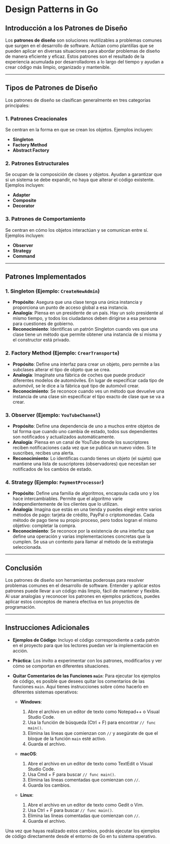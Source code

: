 # Design Patterns in Go

## Introducción a los Patrones de Diseño

Los **patrones de diseño** son soluciones reutilizables a problemas comunes que surgen en el desarrollo de software. Actúan como plantillas que se pueden aplicar en diversas situaciones para abordar problemas de diseño de manera eficiente y eficaz. Estos patrones son el resultado de la experiencia acumulada por desarrolladores a lo largo del tiempo y ayudan a crear código más limpio, organizado y mantenible.

---

## Tipos de Patrones de Diseño

Los patrones de diseño se clasifican generalmente en tres categorías principales:

### 1. Patrones Creacionales
Se centran en la forma en que se crean los objetos. Ejemplos incluyen:
- **Singleton**
- **Factory Method**
- **Abstract Factory**

### 2. Patrones Estructurales
Se ocupan de la composición de clases y objetos. Ayudan a garantizar que si un sistema se debe expandir, no haya que alterar el código existente. Ejemplos incluyen:
- **Adapter**
- **Composite**
- **Decorator**

### 3. Patrones de Comportamiento
Se centran en cómo los objetos interactúan y se comunican entre sí. Ejemplos incluyen:
- **Observer**
- **Strategy**
- **Command**

---

## Patrones Implementados

### 1. Singleton (Ejemplo: `CreateNewAdmin`)
- **Propósito**: Asegura que una clase tenga una única instancia y proporciona un punto de acceso global a esa instancia.
- **Analogía**: Piensa en un presidente de un país. Hay un solo presidente al mismo tiempo, y todos los ciudadanos deben dirigirse a esa persona para cuestiones de gobierno.
- **Reconocimiento**: Identificas un patrón Singleton cuando ves que una clase tiene un método que permite obtener una instancia de sí misma y el constructor está privado.

### 2. Factory Method (Ejemplo: `CrearTransporte`)
- **Propósito**: Define una interfaz para crear un objeto, pero permite a las subclases alterar el tipo de objeto que se crea.
- **Analogía**: Imagínate una fábrica de coches que puede producir diferentes modelos de automóviles. En lugar de especificar cada tipo de automóvil, se le dice a la fábrica qué tipo de automóvil crear.
- **Reconocimiento**: Se reconoce cuando ves un método que devuelve una instancia de una clase sin especificar el tipo exacto de clase que se va a crear.

### 3. Observer (Ejemplo: `YouTubeChannel`)
- **Propósito**: Define una dependencia de uno a muchos entre objetos de tal forma que cuando uno cambia de estado, todos sus dependientes son notificados y actualizados automáticamente.
- **Analogía**: Piensa en un canal de YouTube donde los suscriptores reciben notificaciones cada vez que se publica un nuevo video. Si te suscribes, recibes una alerta.
- **Reconocimiento**: Lo identificas cuando tienes un objeto (el sujeto) que mantiene una lista de suscriptores (observadores) que necesitan ser notificados de los cambios de estado.

### 4. Strategy (Ejemplo: `PaymentProcessor`)
- **Propósito**: Define una familia de algoritmos, encapsula cada uno y los hace intercambiables. Permite que el algoritmo varíe independientemente de los clientes que lo utilizan.
- **Analogía**: Imagina que estás en una tienda y puedes elegir entre varios métodos de pago: tarjeta de crédito, PayPal o criptomonedas. Cada método de pago tiene su propio proceso, pero todos logran el mismo objetivo: completar la compra.
- **Reconocimiento**: Se reconoce por la existencia de una interfaz que define una operación y varias implementaciones concretas que la cumplen. Se usa un contexto para llamar al método de la estrategia seleccionada.

---

## Conclusión

Los patrones de diseño son herramientas poderosas para resolver problemas comunes en el desarrollo de software. Entender y aplicar estos patrones puede llevar a un código más limpio, fácil de mantener y flexible. Al usar analogías y reconocer los patrones en ejemplos prácticos, puedes aplicar estos conceptos de manera efectiva en tus proyectos de programación.

---

## Instrucciones Adicionales

- **Ejemplos de Código**: Incluyo el código correspondiente a cada patrón en el proyecto para que los lectores puedan ver la implementación en acción.

- **Práctica**: Los invito a experimentar con los patrones, modificarlos y ver cómo se comportan en diferentes situaciones.

- **Quitar Comentarios de las Funciones `main`**: Para ejecutar los ejemplos de código, es posible que desees quitar los comentarios de las funciones `main`. Aquí tienes instrucciones sobre cómo hacerlo en diferentes sistemas operativos:

  - **Windows**:
    1. Abre el archivo en un editor de texto como Notepad++ o Visual Studio Code.
    2. Usa la función de búsqueda (Ctrl + F) para encontrar `// func main()`.
    3. Elimina las líneas que comienzan con `//` y asegúrate de que el bloque de la función `main` esté activo.
    4. Guarda el archivo.

  - **macOS**:
    1. Abre el archivo en un editor de texto como TextEdit o Visual Studio Code.
    2. Usa Cmd + F para buscar `// func main()`.
    3. Elimina las líneas comentadas que comienzan con `//`.
    4. Guarda los cambios.

  - **Linux**:
    1. Abre el archivo en un editor de texto como Gedit o Vim.
    2. Usa Ctrl + F para buscar `// func main()`.
    3. Elimina las líneas comentadas que comienzan con `//`.
    4. Guarda el archivo.

Una vez que hayas realizado estos cambios, podrás ejecutar los ejemplos de código directamente desde el entorno de Go en tu sistema operativo.


